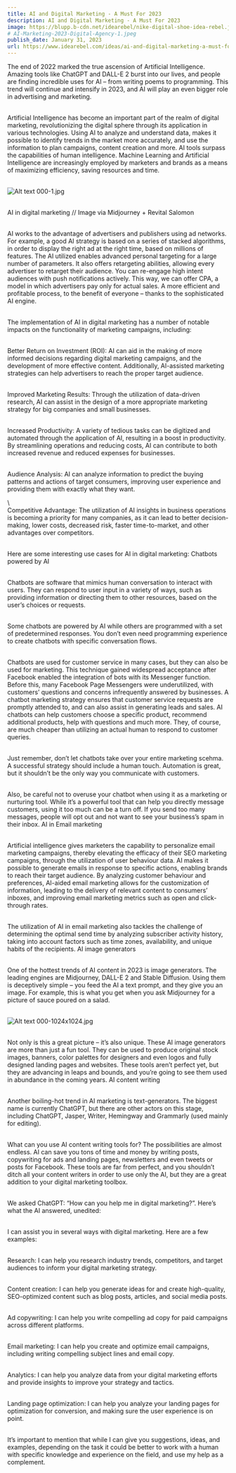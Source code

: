 ```yaml
---
title: AI and Digital Marketing - A Must For 2023
description: AI and Digital Marketing - A Must For 2023
image: https://blupp.b-cdn.net/idearebel/nike-digital-shoe-idea-rebel.jpeg?quality=80&width=800
# AI-Marketing-2023-Digital-Agency-1.jpeg
publish_date: January 31, 2023
url: https://www.idearebel.com/ideas/ai-and-digital-marketing-a-must-for-2023/
---
```

The end of 2022 marked the true ascension of Artificial Intelligence. Amazing tools like ChatGPT and DALL-E 2 burst into our lives, and people are finding incredible uses for AI – from writing poems to programming. This trend will continue and intensify in 2023, and AI will play an even bigger role in advertising and marketing.

\
Artificial Intelligence has become an important part of the realm of digital marketing, revolutionizing the digital sphere through its application in various technologies. Using AI to analyze and understand data, makes it possible to identify trends in the market more accurately, and use the information to plan campaigns, content creation and more. AI tools surpass the capabilities of human intelligence. Machine Learning and Artificial Intelligence are increasingly employed by marketers and brands as a means of maximizing efficiency, saving resources and time.

\
![Alt text](https://blupp.b-cdn.net/idearebel/nike-digital-shoe-idea-rebel.jpeg?quality=80&width=800?quality=80&width=800 "a title")
000-1.jpg

\
AI in digital marketing // Image via Midjourney + Revital Salomon

\
AI works to the advantage of advertisers and publishers using ad networks. For example, a good AI strategy is based on a series of stacked algorithms, in order to display the right ad at the right time, based on millions of features. The AI utilized enables advanced personal targeting for a large number of parameters. It also offers retargeting abilities, allowing every advertiser to retarget their audience. You can re-engage high intent audiences with push notifications actively. This way, we can offer CPA, a model in which advertisers pay only for actual sales. A more efficient and profitable process, to the benefit of everyone – thanks to the sophisticated AI engine.

\
The implementation of AI in digital marketing has a number of notable impacts on the functionality of marketing campaigns, including:

\
Better Return on Investment (ROI): AI can aid in the making of more informed decisions regarding digital marketing campaigns, and the development of more effective content. Additionally, AI-assisted marketing strategies can help advertisers to reach the proper target audience.

\
Improved Marketing Results: Through the utilization of data-driven research, AI can assist in the design of a more appropriate marketing strategy for big companies and small businesses.

\
Increased Productivity: A variety of tedious tasks can be digitized and automated through the application of AI, resulting in a boost in productivity. By streamlining operations and reducing costs, AI can contribute to both increased revenue and reduced expenses for businesses.
    
\
Audience Analysis: AI can analyze information to predict the buying patterns and actions of target consumers, improving user experience and providing them with exactly what they want.

\  
Competitive Advantage: The utilization of AI insights in business operations is becoming a priority for many companies, as it can lead to better decision-making, lower costs, decreased risk, faster time-to-market, and other advantages over competitors.

\
Here are some interesting use cases for AI in digital marketing:
Chatbots powered by AI

\
Chatbots are software that mimics human conversation to interact with users. They can respond to user input in a variety of ways, such as providing information or directing them to other resources, based on the user’s choices or requests. 

\
Some chatbots are powered by AI while others are programmed with a set of predetermined responses. You don’t even need programming experience to create chatbots with specific conversation flows.

\
Chatbots are used for customer service in many cases, but they can also be used for marketing. This technique gained widespread acceptance after Facebook enabled the integration of bots with its Messenger function. Before this, many Facebook Page Messengers were underutilized, with customers’ questions and concerns infrequently answered by businesses. A chatbot marketing strategy ensures that customer service requests are promptly attended to, and can also assist in generating leads and sales. AI chatbots can help customers choose a specific product, recommend additional products, help with questions and much more. They, of course, are much cheaper than utilizing an actual human to respond to customer queries.

\
Just remember, don’t let chatbots take over your entire marketing scehma. A successful strategy should include a human touch. Automation is great, but it shouldn’t be the only way you communicate with customers. 

\
Also, be careful not to overuse your chatbot when using it as a marketing or nurturing tool. While it’s a powerful tool that can help you directly message customers, using it too much can be a turn off. If you send too many messages, people will opt out and not want to see your business’s spam in their inbox.
AI in Email marketing

\
Artificial intelligence gives marketers the capability to personalize email marketing campaigns, thereby elevating the efficacy of their SEO marketing campaigns, through the utilization of user behaviour data. AI makes it possible to generate emails in response to specific actions, enabling brands to reach their target audience. By analyzing customer behaviour and preferences, AI-aided email marketing allows for the customization of information, leading to the delivery of relevant content to consumers’ inboxes, and improving email marketing metrics such as open and click-through rates.

\
The utilization of AI in email marketing also tackles the challenge of determining the optimal send time by analyzing subscriber activity history, taking into account factors such as time zones, availability, and unique habits of the recipients.
AI image generators 

\
One of the hottest trends of AI content in 2023 is image generators. The leading engines are Midjourney, DALL-E 2 and Stable Diffusion. Using them is deceptively simple – you feed the AI a text prompt, and they give you an image. For example, this is what you get when you ask Midjourney for a picture of sauce poured on a salad. 

\
![Alt text](https://blupp.b-cdn.net/idearebel/nike-digital-shoe-idea-rebel.jpeg?quality=80&width=800?quality=80&width=800 "a title")
000-1024x1024.jpg

\
Not only is this a great picture – it’s also unique. These AI image generators are more than just a fun tool. They can be used to produce original stock images, banners, color palettes for designers and even logos and fully designed landing pages and websites. These tools aren’t perfect yet, but they are advancing in leaps and bounds, and you’re going to see them used in abundance in the coming years.
AI content writing

\
Another boiling-hot trend in AI marketing is text-generators. The biggest name is currently ChatGPT, but there are other actors on this stage, including ChatGPT, Jasper, Writer, Hemingway and Grammarly (used mainly for editing).

\
What can you use AI content writing tools for? The possibilities are almost endless. AI can save you tons of time and money by writing posts, copywriting for ads and landing pages, newsletters and even tweets or posts for Facebook. These tools are far from perfect, and you shouldn’t ditch all your content writers in order to use only the AI, but they are a great addition to your digital marketing toolbox.

\
We asked ChatGPT: “How can you help me in digital marketing?”. Here’s what the AI answered, unedited:

\
I can assist you in several ways with digital marketing. Here are a few examples:

\
Research: I can help you research industry trends, competitors, and target audiences to inform your digital marketing strategy.

\
Content creation: I can help you generate ideas for and create high-quality, SEO-optimized content such as blog posts, articles, and social media posts.

\
Ad copywriting: I can help you write compelling ad copy for paid campaigns across different platforms.

\
Email marketing: I can help you create and optimize email campaigns, including writing compelling subject lines and email copy.

\
Analytics: I can help you analyze data from your digital marketing efforts and provide insights to improve your strategy and tactics.

\
Landing page optimization: I can help you analyze your landing pages for optimization for conversion, and making sure the user experience is on point.

\
It’s important to mention that while I can give you suggestions, ideas, and examples, depending on the task it could be better to work with a human with specific knowledge and experience on the field, and use my help as a complement.